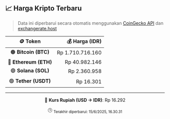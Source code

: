 

<!-- HARGA_KRIPTO -->
## 📈 Harga Kripto Terbaru

> Data ini diperbarui secara otomatis menggunakan [CoinGecko API](https://www.coingecko.com/) dan [exchangerate.host](https://exchangerate.host/)

<div align="center">

| 🪙 Token | 💰 Harga (IDR) |
|:------:|---------------:|
| 🟠 **Bitcoin (BTC)**   | Rp 1.710.716.160 |
| 🔵 **Ethereum (ETH)**  | Rp 40.982.146 |
| 🟣 **Solana (SOL)**    | Rp 2.360.958 |
| 🟢 **Tether (USDT)**   | Rp 16.301 |

---

💱 **Kurs Rupiah (USD → IDR)**: Rp 16.292

🕒 <sub>Terakhir diperbarui: 15/6/2025, 16.30.31</sub>

</div>
<!-- /HARGA_KRIPTO -->
